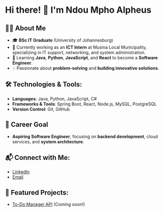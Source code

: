 # Hi there! 👋 I'm Ndou Mpho Alpheus

## 👨‍💻 About Me
- 🎓 **BSc IT Graduate** (University of Johannesburg)
- 🔧 Currently working as an **ICT Intern** at Musina Local Municipality, specializing in IT support, networking, and system administration.
- 🌱 Learning **Java**, **Python**, **JavaScript**, and **React** to become a **Software Engineer**.
- 💡 Passionate about **problem-solving** and **building innovative solutions**.

## 🛠️ Technologies & Tools:
- **Languages**: Java, Python, JavaScript, C#
- **Frameworks & Tools**: Spring Boot, React, Node.js, MySQL, PostgreSQL
- **Version Control**: Git, GitHub

## 🌱 Career Goal
- **Aspiring Software Engineer**, focusing on **backend development**, cloud services, and **system architecture**.

## 📬 Connect with Me:
- [LinkedIn](https://www.linkedin.com/in/ndou-mpho-alpheus-45aa2b250/)  
- [Email](mailto:ndoumpho01@gmail.com)  

## 🚀 Featured Projects:
- [To-Do Manager API](https://github.com/Ndou-Mpho-Alpheus/todo-manager-api) (Coming soon!)
